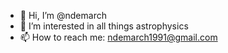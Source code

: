 - 👋 Hi, I’m @ndemarch
- 👀 I’m interested in all things astrophysics
- 📫 How to reach me: ndemarch1991@gmail.com

<!---
ndemarch/ndemarch is a ✨ special ✨ repository because its `README.md` (this file) appears on your GitHub profile.
You can click the Preview link to take a look at your changes.
--->
